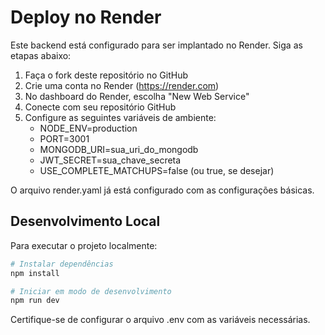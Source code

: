 # Deploy no Render

Este backend está configurado para ser implantado no Render. Siga as etapas abaixo:

1. Faça o fork deste repositório no GitHub
2. Crie uma conta no Render (https://render.com)
3. No dashboard do Render, escolha "New Web Service"
4. Conecte com seu repositório GitHub
5. Configure as seguintes variáveis de ambiente:
   - NODE_ENV=production
   - PORT=3001
   - MONGODB_URI=sua_uri_do_mongodb
   - JWT_SECRET=sua_chave_secreta
   - USE_COMPLETE_MATCHUPS=false (ou true, se desejar)

O arquivo render.yaml já está configurado com as configurações básicas.

## Desenvolvimento Local

Para executar o projeto localmente:

```bash
# Instalar dependências
npm install

# Iniciar em modo de desenvolvimento
npm run dev
```

Certifique-se de configurar o arquivo .env com as variáveis necessárias.
